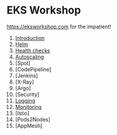 # EKS Workshop

https://eksworkshop.com for the impatient!

1. [Introduction](Introduction.md)
2. [Helm](Helm.md)
3. [Health checks](HealthChecks.md)
4. [Autoscaling](Autoscaling.md)
5. [Spot]
6. [CodePipeline]
7. [Jenkins]
8. [X-Ray]
9. [Argo]
10. [Security]
11. [Logging](Logging.md)
12. [Monitoring](Monitoring.md)
13. [Istio]
14. [Pods2Nodes]
15. [AppMesh]